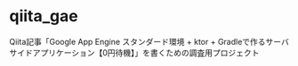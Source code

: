 # qiita_gae

Qiita記事「Google App Engine スタンダード環境 + ktor + Gradleで作るサーバサイドアプリケーション【0円待機】」を書くための調査用プロジェクト

